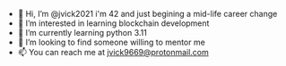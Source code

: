 - 👋 Hi, I’m @jvick2021 i'm 42 and just begining a mid-life career change
- 👀 I’m interested in learning blockchain development
- 🌱 I’m currently learning python 3.11
- 💞️ I’m looking to find someone willing to mentor me
- 📫 You can reach me at jvick9669@protonmail.com

<!---
jvick2021/jvick2021 is a ✨ special ✨ repository because its `README.md` (this file) appears on your GitHub profile.
You can click the Preview link to take a look at your changes.
--->
